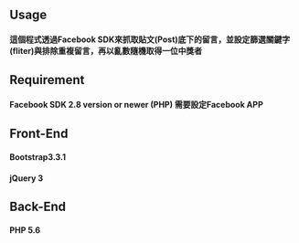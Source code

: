 <h2>Usage</h2>
<h4>這個程式透過Facebook SDK來抓取貼文(Post)底下的留言，並設定篩選關鍵字(fliter)與排除重複留言，再以亂數隨機取得一位中獎者</h4>
<h2>Requirement</h2>
<h4>Facebook SDK 2.8 version or newer (PHP) 需要設定Facebook APP</h4>
<h2>Front-End</h2>
<h4>Bootstrap3.3.1</h4>
<h4>jQuery 3</h4>
<h2>Back-End</h2>
<h4>PHP 5.6</h4>
